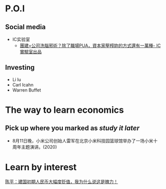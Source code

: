 # P.O.I
## Social media
- IC实验室
  - [團建=公司洗腦邪術？除了職場PUA，資本家壓榨妳的方式還有一萬種- IC實驗室出品](https://www.youtube.com/watch?v=JiyWrIOVw5Y)


## Investing
- Li lu
- Carl Icahn
- Warren Buffet
# The way to learn economics

## Pick up where you marked as *study it later*
- 8月11日晚，小米公司创始人雷军在北京小米科技园篮球馆举办了一场小米十周年主题演讲。(2020)


# Learn by interest
[陈平：建国初期人民币大幅度贬值，我为什么说这是魄力！](https://www.youtube.com/watch?v=QAcTdzwz4yo)